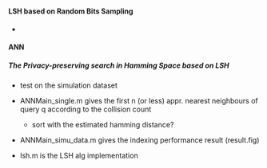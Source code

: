###

#### LSH based on Random Bits Sampling
   * 

####  ANN
##### The Privacy-preserving search in Hamming Space based on LSH
   
   *  test on the simulation dataset
   
   *  ANNMain_single.m gives the first n (or less) appr. nearest neighbours of query q according to the collision count
   
        - sort with the estimated hamming distance?
   
   *  ANNMain_simu_data.m gives the indexing performance result (result.fig)
   
   *  lsh.m is the LSH alg implementation
   